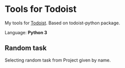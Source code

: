 # Tools for Todoist

My tools for [Todoist](https://todoist.com/). Based on todoist-python package.

Language: **Python 3**

## Random task

Selecting random task from Project given by name.

